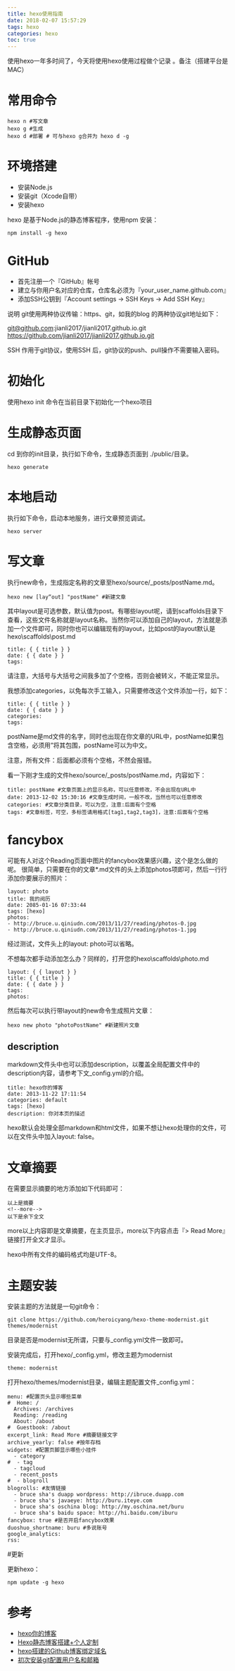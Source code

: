 ```yaml
---
title: hexo使用指南
date: 2018-02-07 15:57:29
tags: hexo
categories: hexo
toc: true
---
```


使用hexo一年多时间了，今天将使用hexo使用过程做个记录 。备注（搭建平台是MAC）

<!--more-->

# 常用命令

```
hexo n #写文章
hexo g #生成
hexo d #部署 # 可与hexo g合并为 hexo d -g
```
# 环境搭建 

* 安装Node.js
* 安装git（Xcode自带）
* 安装hexo

hexo 是基于Node.js的静态博客程序，使用npm 安装：

```
npm install -g hexo
```

# GitHub

* 首先注册一个『GitHub』帐号
* 建立与你用户名对应的仓库，仓库名必须为『your_user_name.github.com』
* 添加SSH公钥到『Account settings -> SSH Keys -> Add SSH Key』

说明 git使用两种协议传输：https、git，如我的blog 的两种协议git地址如下：

git@github.com:jianli2017/jianli2017.github.io.git
https://github.com/jianli2017/jianli2017.github.io.git

SSH 作用于git协议，使用SSH 后，git协议的push、pull操作不需要输入密码。

# 初始化 

使用hexo init 命令在当前目录下初始化一个hexo项目

# 生成静态页面

cd 到你的init目录，执行如下命令，生成静态页面到 ./public/目录。

```
hexo generate  
```

# 本地启动

执行如下命令，启动本地服务，进行文章预览调试。

```
hexo server
```
	
# 写文章

执行new命令，生成指定名称的文章至hexo/source/_posts/postName.md。

```
hexo new [lay“out] "postName" #新建文章
```
	
其中layout是可选参数，默认值为post。有哪些layout呢，请到scaffolds目录下查看，这些文件名称就是layout名称。当然你可以添加自己的layout，方法就是添加一个文件即可，同时你也可以编辑现有的layout，比如post的layout默认是hexo\scaffolds\post.md

```
title: { { title } }
date: { { date } }
tags:
```

请注意，大括号与大括号之间我多加了个空格，否则会被转义，不能正常显示。

我想添加categories，以免每次手工输入，只需要修改这个文件添加一行，如下：

```
title: { { title } }
date: { { date } }
categories: 
tags: 
```


postName是md文件的名字，同时也出现在你文章的URL中，postName如果包含空格，必须用”将其包围，postName可以为中文。

注意，所有文件：后面都必须有个空格，不然会报错。

看一下刚才生成的文件hexo/source/_posts/postName.md，内容如下：

```
title: postName #文章页面上的显示名称，可以任意修改，不会出现在URL中
date: 2013-12-02 15:30:16 #文章生成时间，一般不改，当然也可以任意修改
categories: #文章分类目录，可以为空，注意:后面有个空格
tags: #文章标签，可空，多标签请用格式[tag1,tag2,tag3]，注意:后面有个空格
```

# fancybox
可能有人对这个Reading页面中图片的fancybox效果感兴趣，这个是怎么做的呢。
很简单，只需要在你的文章*.md文件的头上添加photos项即可，然后一行行添加你要展示的照片：

```
layout: photo
title: 我的阅历
date: 2085-01-16 07:33:44
tags: [hexo]
photos:
- http://bruce.u.qiniudn.com/2013/11/27/reading/photos-0.jpg
- http://bruce.u.qiniudn.com/2013/11/27/reading/photos-1.jpg
```

经过测试，文件头上的layout: photo可以省略。

不想每次都手动添加怎么办？同样的，打开您的hexo\scaffolds\photo.md

```
layout: { { layout } }
title: { { title } }
date: { { date } }
tags: 
photos: 
```

然后每次可以执行带layout的new命令生成照片文章：

```
hexo new photo "photoPostName" #新建照片文章
```

## description
markdown文件头中也可以添加description，以覆盖全局配置文件中的description内容，请参考下文_config.yml的介绍。

```
title: hexo你的博客
date: 2013-11-22 17:11:54
categories: default
tags: [hexo]
description: 你对本页的描述
```

hexo默认会处理全部markdown和html文件，如果不想让hexo处理你的文件，可以在文件头中加入layout: false。

# 文章摘要
在需要显示摘要的地方添加如下代码即可：

```
以上是摘要
<!--more-->
以下是余下全文
```
more以上内容即是文章摘要，在主页显示，more以下内容点击『> Read More』链接打开全文才显示。

hexo中所有文件的编码格式均是UTF-8。

# 主题安装


安装主题的方法就是一句git命令：

```
git clone https://github.com/heroicyang/hexo-theme-modernist.git themes/modernist
```
目录是否是modernist无所谓，只要与_config.yml文件一致即可。

安装完成后，打开hexo/_config.yml，修改主题为modernist

```
theme: modernist
```
打开hexo/themes/modernist目录，编辑主题配置文件_config.yml：

```
menu: #配置页头显示哪些菜单
#  Home: /
  Archives: /archives
  Reading: /reading
  About: /about
#  Guestbook: /about
excerpt_link: Read More #摘要链接文字
archive_yearly: false #按年存档
widgets: #配置页脚显示哪些小挂件
  - category
#  - tag
  - tagcloud
  - recent_posts
#  - blogroll
blogrolls: #友情链接
  - bruce sha's duapp wordpress: http://ibruce.duapp.com
  - bruce sha's javaeye: http://buru.iteye.com
  - bruce sha's oschina blog: http://my.oschina.net/buru
  - bruce sha's baidu space: http://hi.baidu.com/iburu
fancybox: true #是否开启fancybox效果
duoshuo_shortname: buru #多说账号
google_analytics:
rss:
```

#更新

更新hexo：

```
npm update -g hexo
```


# 参考
* [hexo你的博客](http://ibruce.info/2013/11/22/hexo-your-blog/?utm_source=tuicool)
* [Hexo静态博客搭建+个人定制](http://blog.csdn.net/lemonxq/article/details/72676005)
* [hexo搭建的Github博客绑定域名](https://www.jianshu.com/p/cea41e5c9b2a?open_source=weibo_search)
* [初次安装git配置用户名和邮箱](https://www.cnblogs.com/superGG1990/p/6844952.html)

